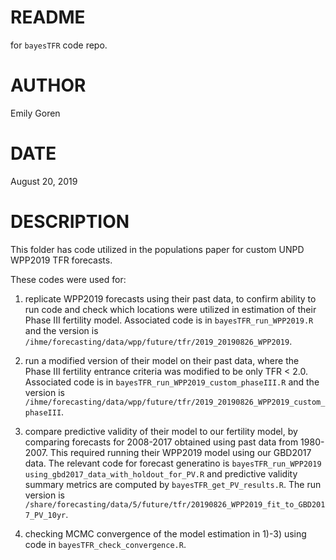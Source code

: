 README
=======
for `bayesTFR` code repo.

AUTHOR
=======
Emily Goren

DATE
=====
August 20, 2019


DESCRIPTION
============
This folder has code utilized in the populations paper for custom UNPD WPP2019 TFR forecasts.

These codes were used for:

1) replicate WPP2019 forecasts using their past data, to confirm ability to run code and check which locations were utilized in estimation of their Phase III fertility model. Associated code is in `bayesTFR_run_WPP2019.R` and the version is `/ihme/forecasting/data/wpp/future/tfr/2019_20190826_WPP2019`.


2) run a modified version of their model on their past data, where the Phase III fertility entrance criteria was modified to be only TFR < 2.0. Associated code is in `bayesTFR_run_WPP2019_custom_phaseIII.R` and the version is `/ihme/forecasting/data/wpp/future/tfr/2019_20190826_WPP2019_custom_phaseIII`.


3) compare predictive validity of their model to our fertility model, by comparing forecasts for 2008-2017 obtained using past data from 1980-2007. This required running their WPP2019 model using our GBD2017 data. The relevant code for forecast generatino is `bayesTFR_run_WPP2019 using_gbd2017_data_with_holdout_for_PV.R` and predictive validity summary metrics are computed by `bayesTFR_get_PV_results.R`. The run version is `/share/forecasting/data/5/future/tfr/20190826_WPP2019_fit_to_GBD2017_PV_10yr`.


4) checking MCMC convergence of the model estimation in 1)-3) using code in `bayesTFR_check_convergence.R`.

